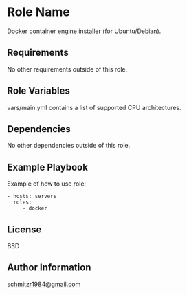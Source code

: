 Role Name
=========

Docker container engine installer (for Ubuntu/Debian).

Requirements
------------

No other requirements outside of this role.

Role Variables
--------------

vars/main.yml contains a list of supported CPU architectures.

Dependencies
------------

No other dependencies outside of this role.

Example Playbook
----------------

Example of how to use role:

    - hosts: servers
      roles:
         - docker

License
-------

BSD

Author Information
------------------

schmitzr1984@gmail.com

